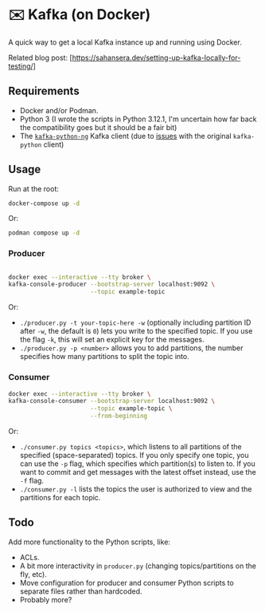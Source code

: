 # ✉️ Kafka (on Docker)

A quick way to get a local Kafka instance up and running using Docker.

Related blog post: [https://sahansera.dev/setting-up-kafka-locally-for-testing/]

## Requirements

* Docker and/or Podman.
* Python 3 (I wrote the scripts in Python 3.12.1, I'm uncertain how far back the compatibility goes but it should be a fair bit)
* The [`kafka-python-ng`](https://github.com/wbarnha/kafka-python-ng) Kafka client (due to [issues](https://github.com/dpkp/kafka-python/issues/2440) with the original `kafka-python` client)

## Usage

Run at the root:

```sh
docker-compose up -d
```

Or:

```sh
podman compose up -d
```

### Producer

```sh

docker exec --interactive --tty broker \
kafka-console-producer --bootstrap-server localhost:9092 \
                       --topic example-topic
```

Or:
* `./producer.py -t your-topic-here -w` (optionally including partition ID after `-w`, the default is `0`) lets you write to the specified topic. If you use the flag `-k`, this will set an explicit key for the messages.
* `./producer.py -p <number>` allows you to add partitions, the number specifies how many partitions to split the topic into.

### Consumer

```sh
docker exec --interactive --tty broker \
kafka-console-consumer --bootstrap-server localhost:9092 \
                       --topic example-topic \
                       --from-beginning
```

Or:
* `./consumer.py topics <topics>`, which listens to all partitions of the specified (space-separated) topics. If you only specify one topic, you can use the `-p` flag, which specifies which partition(s) to listen to.  If you want to commit and get messages with the latest offset instead, use the `-f` flag.
* `./consumer.py -l` lists the topics the user is authorized to view and the partitions for each topic.

## Todo

Add more functionality to the Python scripts, like:

* ACLs.
* A bit more interactivity in `producer.py` (changing topics/partitions on the fly, etc).
* Move configuration for producer and consumer Python scripts to separate files rather than hardcoded.
* Probably more?
